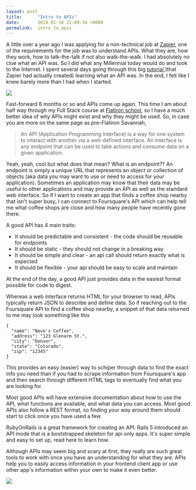 ```yaml
---
layout: post
title:      "Intro to APIs"
date:       2019-01-10 21:09:34 +0000
permalink:  intro_to_apis
---
```



A little over a year ago I was applying for a non-technical job at [Zapier](https://zapier.com/), one of the requirements for the job was to understand APIs. What they are, how they work, how to talk-the-talk if not also walk-the-walk. I had absolutely no clue what an API was. So I did what any Millennial today would do and took to the Internet. I spent several days going through this big [tutorial ](https://zapier.com/learn/apis/)(that Zapier had actually created) learning what an API was. In the end, I felt like I knew barely more than I had when I started. 

![](https://www.lovequotesmessages.com/wp-content/uploads/2018/04/military_hat_confused_meme1.jpg)

Fast-forward 8 months or so and APIs come up again. This time I am about half way through my Full Stack course at [Flatiron school](https://flatironschool.com/?utm_source=Google&utm_medium=ppc&utm_campaign=CMGN-508--CT-2ACQ&utm_content=CL-1USA--PLC-2BRD--PN-2OSE--ATY-19TAD--AUD-311--ADSG-124----OFR-5DOTHOME--TST-14--&utm_term=flatiron%20school&uqaid=recL70WzHBWZw0LZO&utm_term=flatiron%20school&utm_campaign=Search%2520%257C%2520Brand&utm_source=google&utm_medium=cpc&hsa_net=adwords&hsa_tgt=kwd-309054304979&hsa_ad=313341753335&hsa_acc=7727937261&hsa_grp=31097514251&hsa_mt=e&hsa_cam=420358091&hsa_kw=flatiron%20school&hsa_ver=3&hsa_src=g&gclid=CjwKCAiA99vhBRBnEiwAwpk-uLfOsZPrtgjBj4KfX9pNBzeVUbz1EpG_VRYMUXweK2Hbkpzc2WDh0RoCRXYQAvD_BwE), so I have a much better idea of why APIs might exist and why they might be used. So, in case you are more on the same page as pre-Flatiron Savannah, 

> An API (Application Programming Interface) is a way for one system to interact with another via a well-defined interface. An interface is any endpoint that can be used to take actions and consume data on a given application. 


Yeah, yeah, cool but what does that mean? What is an endpoint?? 
An endpoint is simply a unique URL that represents an object or collection of objects (aka data you may want to use or need to access for your application). Sometimes an application may know that their data may be useful to other applications and may provide an API as well as the standard web interface. So if I want to create an app that finds a coffee shop nearby that isn't super busy, I can connect to Foursquare's API which can help tell me what coffee shops are close and how many people have recently gone there. 

A good API has 4 main traits: 
*  It should be predictable and consistent - the code should be reusable for endpoints
*  It should be static - they should not change in a breaking way
*  It should be simple and clear - an api call should return exactly what is expected
*  It should be flexible - your api should be easy to scale and maintain

At the end of the day, a good API just provides data in the easiest format possible for code to digest. 

Whereas a web interface returns HTML for your browser to read, APIs typically return JSON to describe and define data. So if reaching out to the Foursquare API to find a coffee shop nearby, a snippet of that data returned to me may look something like this

```
{
  "name": "Novo's Coffee",
  "address": "123 Glenarm St.",
  "city": "Denver",
  "state": "Colorado",
  "zip": "12345"
}
```

This provides an easy (easier) way to schiper through data to find the exact info you need than if you had to scrape information from Foursquare's app and then search through different HTML tags to eventually find what you are looking for. 

Most good APIs will have extensive documentation about how to use the API, what functions are available, and what data you can access. Most good APIs also follow a REST format, so finding your way around them should start to click once you have used a few. 

RubyOnRails is a great framework for creating an API. Rails 5 introduced an API mode that is a bootstrapped skeleton for api only apps. It's super simple and easy to set up, read here to learn how. 

Although APIs may seem big and scary at first, they really are such great tools to work with once you have an understanding for what they are. APIs help you to easily access information in your frontend client app or use other app's information within your own to make it even better. 

![](https://lh4.googleusercontent.com/p1iG-c63z_dFYvsulzwfi_Rqap_fvqa6kxew1MbtmORQ2Qvt21RoLB72FB81U5sHwgfE15PkGpjoU-But3oFBCdhCqRrxhniQT7ug_CkRovGm-ykcFW-raQAWQ2SkYkh_XiLmKDN)
